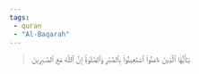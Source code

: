 ```yaml
---
tags: 
 - quran 
 - "Al-Baqarah"
---
```


> يَـٰٓأَيُّهَا ٱلَّذِينَ ءَامَنُواْ ٱسۡتَعِينُواْ بِٱلصَّبۡرِ وَٱلصَّلَوٰةِۚ إِنَّ ٱللَّهَ مَعَ ٱلصَّـٰبِرِينَ
